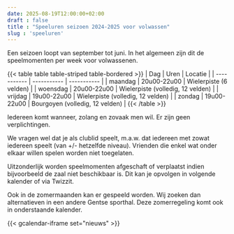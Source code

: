 ```yaml
---
date: 2025-08-19T12:00:00+02:00
draft : false
title : "Speeluren seizoen 2024-2025 voor volwassen"
slug : 'speeluren'
---
```


Een seizoen loopt van september tot juni. In het algemeen zijn dit de speelmomenten per week voor volwassenen.

{{< table table table-striped table-bordered >}}
| Dag      | Uren | Locatie |
| ----------- | ----------- | ----------- |
| maandag | 20u00-22u00 | Wielerpiste (6 velden) |
| woensdag | 20u00-22u00 | Wielerpiste (volledig, 12 velden) |
| vrijdag | 19u00-22u00 | Wielerpiste (volledig, 12 velden) |
| zondag | 19u00-22u00 | Bourgoyen  (volledig, 12 velden) |
{{< /table >}}

Iedereen komt wanneer, zolang en zovaak men wil. Er zijn geen verplichtingen.

We vragen wel dat je als clublid speelt, m.a.w. dat iedereen met zowat iedereen speelt (van +/- hetzelfde niveau). Vrienden die enkel wat onder elkaar willen spelen worden niet toegelaten.

Uitzonderlijk worden speelmomenten afgeschaft of verplaatst  indien bijvoorbeeld de zaal niet beschikbaar is. Dit kan je opvolgen in volgende kalender of via Twizzit.

Ook in de zomermaanden kan er gespeeld worden. Wij zoeken dan alternatieven in een andere Gentse sporthal. Deze zomerregeling komt ook in onderstaande kalender.


{{< gcalendar-iframe set="nieuws" >}}



